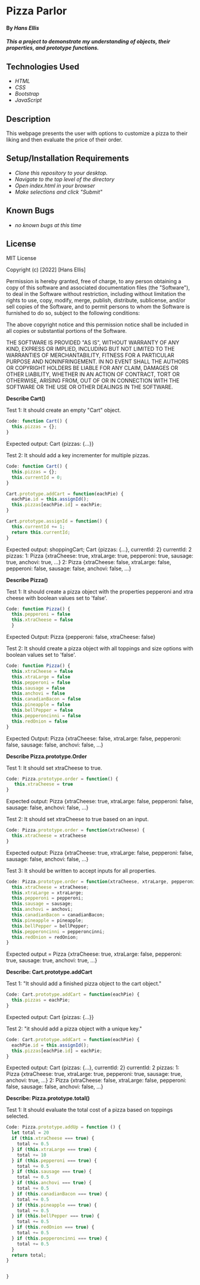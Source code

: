 # Pizza Parlor

#### By _**Hans Ellis**_

#### _This a project to demonstrate my understanding of objects, their properties, and prototype functions._

## Technologies Used

* _HTML_
* _CSS_
* _Bootstrap_
* _JavaScript_

## Description

This webpage presents the user with options to customize a pizza to their liking and then evaluate the price of their order.

## Setup/Installation Requirements

* _Clone this repository to your desktop._
* _Navigate to the top level of the directory_
* _Open index.html in your browser_
* _Make selections and click "Submit"_

## Known Bugs

* _no known bugs at this time_


## License

MIT License

Copyright (c) [2022] [Hans Ellis]

Permission is hereby granted, free of charge, to any person obtaining a copy
of this software and associated documentation files (the "Software"), to deal
in the Software without restriction, including without limitation the rights
to use, copy, modify, merge, publish, distribute, sublicense, and/or sell
copies of the Software, and to permit persons to whom the Software is
furnished to do so, subject to the following conditions:

The above copyright notice and this permission notice shall be included in all
copies or substantial portions of the Software.

THE SOFTWARE IS PROVIDED "AS IS", WITHOUT WARRANTY OF ANY KIND, EXPRESS OR
IMPLIED, INCLUDING BUT NOT LIMITED TO THE WARRANTIES OF MERCHANTABILITY,
FITNESS FOR A PARTICULAR PURPOSE AND NONINFRINGEMENT. IN NO EVENT SHALL THE
AUTHORS OR COPYRIGHT HOLDERS BE LIABLE FOR ANY CLAIM, DAMAGES OR OTHER
LIABILITY, WHETHER IN AN ACTION OF CONTRACT, TORT OR OTHERWISE, ARISING FROM,
OUT OF OR IN CONNECTION WITH THE SOFTWARE OR THE USE OR OTHER DEALINGS IN THE
SOFTWARE.

**Describe Cart()**

Test 1: It should create an empty "Cart" object.
```javascript
Code: function Cart() {
  this.pizzas = {};
}
```
Expected output: Cart {pizzas: {…}}

Test 2: It should add a key incrementer for multiple pizzas.
```javascript
Code: function Cart() {
  this.pizzas = {};
  this.currentId = 0;
}

Cart.prototype.addCart = function(eachPie) {
  eachPie.id = this.assignId();
  this.pizzas[eachPie.id] = eachPie;
}

Cart.prototype.assignId = function() {
  this.currentId += 1;
  return this.currentId;
}
```
Expected output: shoppingCart;
Cart {pizzas: {…}, currentId: 2}
currentId: 2
pizzas: 
1: Pizza {xtraCheese: true, xtraLarge: true, pepperoni: true, sausage: true, anchovi: true, …}
2: Pizza {xtraCheese: false, xtraLarge: false, pepperoni: false, sausage: false, anchovi: false, …}

**Describe Pizza()**

Test 1: It should create a pizza object with the properties pepperoni and xtra cheese with boolean values set to 'false'.
```javascript
Code: function Pizza() {
  this.pepperoni = false
  this.xtraCheese = false 
  }
```
Expected Output: Pizza {pepperoni: false, xtraCheese: false}

Test 2: It should create a pizza object with all toppings and size options with boolean values set to 'false'.
```javascript
Code: function Pizza() {
  this.xtraCheese = false
  this.xtraLarge = false
  this.pepperoni = false
  this.sausage = false
  this.anchovi = false
  this.canadianBacon = false
  this.pineapple = false
  this.bellPepper = false
  this.pepperoncinni = false
  this.redOnion = false
}
```
Expected Output: Pizza {xtraCheese: false, xtraLarge: false, pepperoni: false, sausage: false, anchovi: false, …}

**Describe Pizza.prototype.Order**

Test 1: It should set xtraCheese to true.
```javascript
Code: Pizza.prototype.order = function() {
   this.xtraCheese = true
}
```
Expected output: Pizza {xtraCheese: true, xtraLarge: false, pepperoni: false, sausage: false, anchovi: false, …}

Test 2: It should set xtraCheese to true based on an input.
```javascript
Code: Pizza.prototype.order = function(xtraCheese) {
  this.xtraCheese = xtraCheese
}
```
Expected output: Pizza {xtraCheese: true, xtraLarge: false, pepperoni: false, sausage: false, anchovi: false, …}

Test 3: It should be written to accept inputs for all properties.
```javascript
Code: Pizza.prototype.order = function(xtraCheese, xtraLarge, pepperoni, sausage, anchovi, canadianBacon, pineapple, bellPepper, pepperoncinni, redOnion) {
  this.xtraCheese = xtraCheese;
  this.xtraLarge = xtraLarge;
  this.pepperoni = pepperoni;
  this.sausage = sausage;
  this.anchovi = anchovi;
  this.canadianBacon = canadianBacon;
  this.pineapple = pineapple;
  this.bellPepper = bellPepper;
  this.pepperoncinni = pepperoncinni;
  this.redOnion = redOnion;
}
```
Expected output = Pizza {xtraCheese: true, xtraLarge: false, pepperoni: true, sausage: true, anchovi: true, …}

**Describe: Cart.prototype.addCart**

Test 1: "It should add a finished pizza object to the cart object."
```javascript
Code: Cart.prototype.addCart = function(eachPie) {
  this.pizzas = eachPie;
}
```
Expected output: Cart {pizzas: {…}}

Test 2: "it should add a pizza object with a unique key."
```javascript
Code: Cart.prototype.addCart = function(eachPie) {
  eachPie.id = this.assignId();
  this.pizzas[eachPie.id] = eachPie;
}
```
Expected output: Cart {pizzas: {…}, currentId: 2}
currentId: 2
pizzas: 
1: Pizza {xtraCheese: true, xtraLarge: true, pepperoni: true, sausage: true, anchovi: true, …}
2: Pizza {xtraCheese: false, xtraLarge: false, pepperoni: false, sausage: false, anchovi: false, …} 

**Describe: Pizza.prototype.total()**

Test 1: It should evaluate the total cost of a pizza based on toppings selected.
```javascript
Code: Pizza.prototype.addUp = function () {
  let total = 20
  if (this.xtraCheese === true) {
    total += 0.5
  } if (this.xtraLarge === true) {
    total += 10
  } if (this.pepperoni === true) {
    total += 0.5
  } if (this.sausage === true) {
    total += 0.5
  } if (this.anchovi === true) {
    total += 0.5
  } if (this.canadianBacon === true) {
    total += 0.5
  } if (this.pineapple === true) {
    total += 0.5
  } if (this.bellPepper === true) {
    total += 0.5
  } if (this.redOnion === true) {
    total += 0.5
  } if (this.pepperoncinni === true) {
    total += 0.5
  }
  return total;
}


}